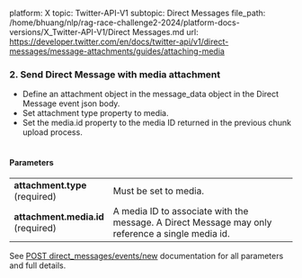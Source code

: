 platform: X
topic: Twitter-API-V1
subtopic: Direct Messages
file_path: /home/bhuang/nlp/rag-race-challenge2-2024/platform-docs-versions/X_Twitter-API-V1/Direct Messages.md
url: https://developer.twitter.com/en/docs/twitter-api/v1/direct-messages/message-attachments/guides/attaching-media

### 2\. Send Direct Message with media attachment

* Define an attachment object in the message\_data object in the Direct Message event json body.
* Set attachment type property to media.
* Set the media.id property to the media ID returned in the previous chunk upload process.  
     

#### Parameters

|     |     |
| --- | --- |
| **attachment.type  <br>**(required) | Must be set to media. |
| **attachment.media.id  <br>**(required) | A media ID to associate with the message. A Direct Message may only reference a single media id. |

See [POST direct\_messages/events/new](https://developer.twitter.com/en/docs/direct-messages/sending-and-receiving/api-reference/new-event.html) documentation for all parameters and full details.